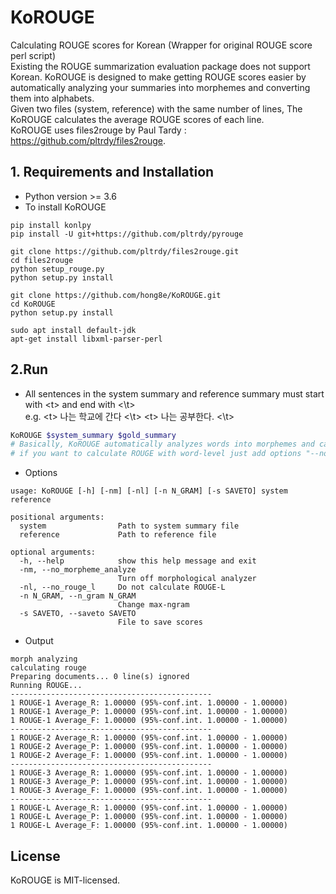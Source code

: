 # KoROUGE
Calculating ROUGE scores for Korean (Wrapper for original ROUGE score perl script) \
Existing the ROUGE summarization evaluation package does not support Korean.
KoROUGE is designed to make getting ROUGE scores easier by automatically analyzing your summaries into morphemes and converting them into alphabets. \
Given two files (system, reference) with the same number of lines, The KoROUGE calculates the average ROUGE scores of each line. \
KoROUGE uses files2rouge by Paul Tardy : <https://github.com/pltrdy/files2rouge>.

## 1. Requirements and Installation
* Python version >= 3.6
* To install KoROUGE
```
pip install konlpy
pip install -U git+https://github.com/pltrdy/pyrouge

git clone https://github.com/pltrdy/files2rouge.git     
cd files2rouge
python setup_rouge.py
python setup.py install

git clone https://github.com/hong8e/KoROUGE.git
cd KoROUGE
python setup.py install

sudo apt install default-jdk
apt-get install libxml-parser-perl
```

## 2.Run
* All sentences in the system summary and reference summary must start with \<t> and end with <\t> \
  e.g. \<t> 나는 학교에 간다 <\t> \<t> 나는 공부한다. <\t>
```bash
KoROUGE $system_summary $gold_summary
# Basically, KoROUGE automatically analyzes words into morphemes and calcuate ROUGE scores,
# if you want to calculate ROUGE with word-level just add options "--no_morpheme_analyze".
```
* Options
```
usage: KoROUGE [-h] [-nm] [-nl] [-n N_GRAM] [-s SAVETO] system reference

positional arguments:
  system                Path to system summary file
  reference             Path to reference file

optional arguments:
  -h, --help            show this help message and exit
  -nm, --no_morpheme_analyze
                        Turn off morphological analyzer
  -nl, --no_rouge_l     Do not calculate ROUGE-L
  -n N_GRAM, --n_gram N_GRAM
                        Change max-ngram
  -s SAVETO, --saveto SAVETO
                        File to save scores
```

* Output
```
morph analyzing
calculating rouge
Preparing documents... 0 line(s) ignored
Running ROUGE...
---------------------------------------------
1 ROUGE-1 Average_R: 1.00000 (95%-conf.int. 1.00000 - 1.00000)
1 ROUGE-1 Average_P: 1.00000 (95%-conf.int. 1.00000 - 1.00000)
1 ROUGE-1 Average_F: 1.00000 (95%-conf.int. 1.00000 - 1.00000)
---------------------------------------------
1 ROUGE-2 Average_R: 1.00000 (95%-conf.int. 1.00000 - 1.00000)
1 ROUGE-2 Average_P: 1.00000 (95%-conf.int. 1.00000 - 1.00000)
1 ROUGE-2 Average_F: 1.00000 (95%-conf.int. 1.00000 - 1.00000)
---------------------------------------------
1 ROUGE-3 Average_R: 1.00000 (95%-conf.int. 1.00000 - 1.00000)
1 ROUGE-3 Average_P: 1.00000 (95%-conf.int. 1.00000 - 1.00000)
1 ROUGE-3 Average_F: 1.00000 (95%-conf.int. 1.00000 - 1.00000)
---------------------------------------------
1 ROUGE-L Average_R: 1.00000 (95%-conf.int. 1.00000 - 1.00000)
1 ROUGE-L Average_P: 1.00000 (95%-conf.int. 1.00000 - 1.00000)
1 ROUGE-L Average_F: 1.00000 (95%-conf.int. 1.00000 - 1.00000)
```

## License
KoROUGE is MIT-licensed.
